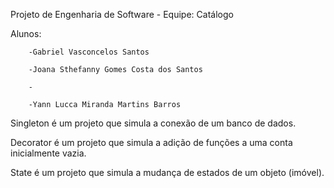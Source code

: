 Projeto de Engenharia de Software - Equipe: Catálogo

Alunos: 
        
        -Gabriel Vasconcelos Santos
        
        -Joana Sthefanny Gomes Costa dos Santos
        
        -
        
        -Yann Lucca Miranda Martins Barros
        

Singleton é um projeto que simula a conexão de um banco de dados.

Decorator é um projeto que simula a adição de funções a uma conta inicialmente vazia.

State é um projeto que simula a mudança de estados de um objeto (imóvel).
